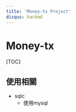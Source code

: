 ```yaml
---
title: 'Money-tx Project'
disqus: hackmd
---
```


Money-tx
===


[TOC]
## 使用相關
* sqlc
    *  使用mysql
